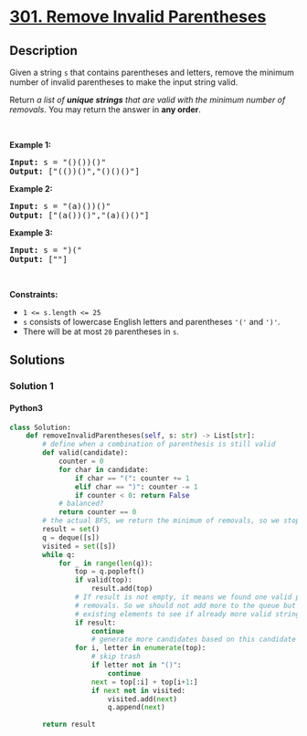 # [301. Remove Invalid Parentheses](https://leetcode.com/problems/remove-invalid-parentheses)

## Description

<!-- description:start -->

<p>Given a string <code>s</code> that contains parentheses and letters, remove the minimum number of invalid parentheses to make the input string valid.</p>

<p>Return <em>a list of <strong>unique strings</strong> that are valid with the minimum number of removals</em>. You may return the answer in <strong>any order</strong>.</p>

<p>&nbsp;</p>
<p><strong class="example">Example 1:</strong></p>

<pre>
<strong>Input:</strong> s = &quot;()())()&quot;
<strong>Output:</strong> [&quot;(())()&quot;,&quot;()()()&quot;]
</pre>

<p><strong class="example">Example 2:</strong></p>

<pre>
<strong>Input:</strong> s = &quot;(a)())()&quot;
<strong>Output:</strong> [&quot;(a())()&quot;,&quot;(a)()()&quot;]
</pre>

<p><strong class="example">Example 3:</strong></p>

<pre>
<strong>Input:</strong> s = &quot;)(&quot;
<strong>Output:</strong> [&quot;&quot;]
</pre>

<p>&nbsp;</p>
<p><strong>Constraints:</strong></p>

<ul>
	<li><code>1 &lt;= s.length &lt;= 25</code></li>
	<li><code>s</code> consists of lowercase English letters and parentheses <code>&#39;(&#39;</code> and <code>&#39;)&#39;</code>.</li>
	<li>There will be at most <code>20</code> parentheses in <code>s</code>.</li>
</ul>

<!-- description:end -->

## Solutions

<!-- solution:start -->

### Solution 1

<!-- tabs:start -->

#### Python3

```python
class Solution:
    def removeInvalidParentheses(self, s: str) -> List[str]:
        # define when a combination of parenthesis is still valid
        def valid(candidate):
            counter = 0
            for char in candidate:
                if char == "(": counter += 1
                elif char == ")": counter -= 1
                if counter < 0: return False
            # balanced?
            return counter == 0
        # the actual BFS, we return the minimum of removals, so we stop as soon as we have something
        result = set()
        q = deque([s])
        visited = set([s])
        while q:
            for _ in range(len(q)):
                top = q.popleft()
                if valid(top):
                    result.add(top)
                # If result is not empty, it means we found one valid palindrome with minimum
                # removals. So we should not add more to the queue but continue processing
                # existing elements to see if already more valid strings are present in the queue    
                if result:
                    continue
                    # generate more candidates based on this candidate
                for i, letter in enumerate(top):
                    # skip trash
                    if letter not in "()": 
                        continue
                    next = top[:i] + top[i+1:]
                    if next not in visited:
                        visited.add(next)
                        q.append(next)
                        
        return result
```
